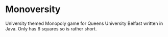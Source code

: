 # Monoversity

University themed Monopoly game for Queens University Belfast written in Java.
Only has 6 squares so is rather short.
